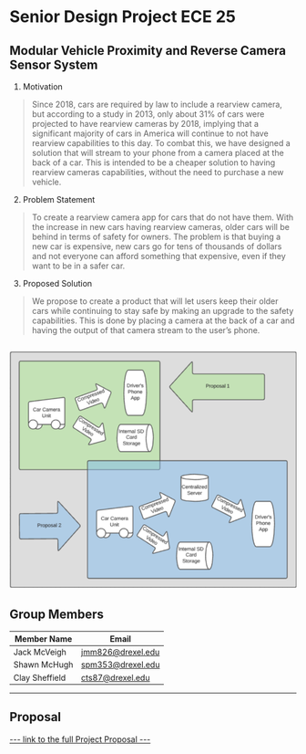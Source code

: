 # Senior Design Project ECE 25
## Modular Vehicle Proximity and Reverse Camera Sensor System
1. Motivation
>Since 2018, cars are required by law to include a rearview camera, but according to a study in 2013, only about 31% of cars were projected to have rearview cameras by 2018, implying that a significant majority of cars in America will continue to not have rearview capabilities to this day. To combat this, we have designed a solution that will stream to your phone from a camera placed at the back of a car. This is intended to be a cheaper solution to having rearview cameras capabilities, without the need to purchase a new vehicle. 

2. Problem Statement
>To create a rearview camera app for cars that do not have them. With the increase in new cars having rearview cameras, older cars will be behind in terms of safety for owners. The problem is that buying a new car is expensive, new cars go for tens of thousands of dollars and not everyone can afford something that expensive, even if they want to be in a safer car. 

3. Proposed Solution
>We propose to create a product that will let users keep their older cars while continuing to stay safe by making an upgrade to the safety capabilities. This is done by placing a camera at the back of a car and having the output of that camera stream to the user’s phone.

![Project Flow Diagram](https://raw.githubusercontent.com/Senior-Design-Project-ECE-25/.github/master/profile/assets/proposal_flow_diagrams.png)
---

## Group Members
| Member Name | Email |
|-------------|-------|
Jack McVeigh | <jmm826@drexel.edu> |
Shawn McHugh | <spm353@drexel.edu> |
Clay Sheffield | <cts87@drexel.edu> |

---

## Proposal
[--- link to the full Project Proposal ---](https://docs.google.com/document/d/16QYduv1dYw3IQuoKZCm2hOi4qN2uWa_cCrTbQm47HLU/edit)
